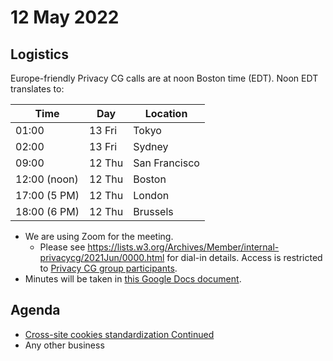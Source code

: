 # 12 May 2022

## Logistics

Europe-friendly Privacy CG calls are at noon Boston time (EDT). Noon EDT translates to:

| Time         | Day    | Location      |
| ------------ | ------ | ------------- |
| 01:00        | 13 Fri | Tokyo         |
| 02:00        | 13 Fri | Sydney        |
| 09:00        | 12 Thu | San Francisco |
| 12:00 (noon) | 12 Thu | Boston        |
| 17:00 (5 PM) | 12 Thu | London        |
| 18:00 (6 PM) | 12 Thu | Brussels      |

* We are using Zoom for the meeting.
    * Please see https://lists.w3.org/Archives/Member/internal-privacycg/2021Jun/0000.html for dial-in details. Access is restricted to [Privacy CG group participants](https://www.w3.org/community/privacycg/participants).
* Minutes will be taken in [this Google Docs document](https://docs.google.com/document/d/1DZEhS1UHJ1PKxt5ZwKmn5LZ4bo10UFyNXeLp2dUuzRM/edit#).

## Agenda

* [Cross-site cookies standardization Continued](https://github.com/privacycg/meetings/issues/19)
* Any other business
